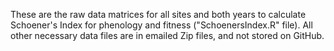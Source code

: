 These are the raw data matrices for all sites and both years to calculate Schoener's Index for phenology and fitness ("SchoenersIndex.R" file). All other necessary data files are in emailed Zip files, and not stored on GitHub. 
